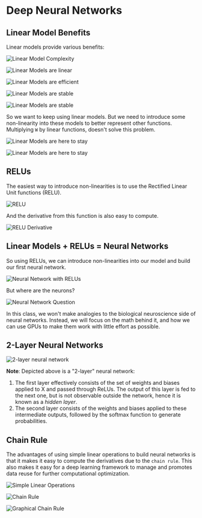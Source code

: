 # Deep Neural Networks

## Linear Model Benefits

Linear models provide various benefits:

![Linear Model Complexity](images/deep-neural-networks/linear-model-complexity.png)

![Linear Models are linear](images/deep-neural-networks/linear-models-are-linear.png)

![Linear Models are efficient](images/deep-neural-networks/linear-models-are-efficient.png)

![Linear Models are stable](images/deep-neural-networks/linear-models-are-stable-1.png)

![Linear Models are stable](images/deep-neural-networks/linear-models-are-stable-2.png)

So we want to keep using linear models. But we need to introduce some non-linearity into these models to better represent other functions. Multiplying `W` by linear functions, doesn't solve this problem.

![Linear Models are here to stay](images/deep-neural-networks/linear-models-stay.png)

![Linear Models are here to stay](images/deep-neural-networks/linear-models-stay-2.png)

## RELUs

The easiest way to introduce non-linearities is to use the Rectified Linear Unit functions (RELU).

![RELU](images/deep-neural-networks/relus.png)

And the derivative from this function is also easy to compute.

![RELU Derivative](images/deep-neural-networks/relus-derivative.png)

## Linear Models + RELUs = Neural Networks

So using RELUs, we can introduce non-linearities into our model and build our first neural network.

![Neural Network with RELUs](images/deep-neural-networks/neural-network-relus.png)

But where are the neurons?

![Neural Network Question](images/deep-neural-networks/neural-network-question.png)

In this class, we won't make analogies to the biological neuroscience side of neural networks. Instead, we will focus on the math behind it, and how we can use GPUs to make them work with little effort as possible.

## 2-Layer Neural Networks

![2-layer neural network](images/deep-neural-networks/2-layer-neural-network.png)

**Note**: Depicted above is a "2-layer" neural network:

1. The first layer effectively consists of the set of weights and biases applied to X and passed through ReLUs. The output of this layer is fed to the next one, but is not observable outside the network, hence it is known as a *hidden layer*.
2. The second layer consists of the weights and biases applied to these intermediate outputs, followed by the softmax function to generate probabilities.

## Chain Rule

The advantages of using simple linear operations to build neural networks is that it makes it easy to compute the derivatives due to the `chain rule`. This also makes it easy for a deep learning framework to manage and promotes data reuse for further computational optimization.

![Simple Linear Operations](images/deep-neural-networks/simple-operations.png)

![Chain Rule](images/deep-neural-networks/chain-rule.png)

![Graphical Chain Rule](images/deep-neural-networks/graphical-chain-rule.png)